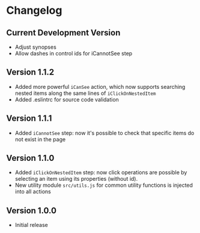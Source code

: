 # Changelog

## Current Development Version
- Adjust synopses
- Allow dashes in control ids for iCannotSee step

## Version 1.1.2
- Added more powerful `iCanSee` action, which now supports searching nested items along the same lines of `iClickOnNestedItem`
- Added .eslintrc for source code validation

## Version 1.1.1
- Added `iCannotSee` step: now it's possible to check that specific items do not exist in the page

## Version 1.1.0
- Added `iClickOnNestedItem` step: now click operations are possible by selecting an item using its properties (without id).
- New utility module `src/utils.js` for common utility functions is injected into all actions

## Version 1.0.0
- Initial release
